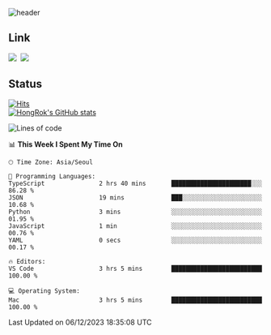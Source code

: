 ![header](https://capsule-render.vercel.app/api?type=waving&color=065ac9&height=300&section=header&text=HongRok%20K.&fontSize=80&animation=fadeIn&fontColor=FFFFFF&fontAlignY=45)

## Link
<a href="https://instagram.com/_hongrok"><img src="https://img.shields.io/badge/Instagram-E4405F?style=for-the-badge&logo=Instagram&logoColor=white"/></a>&nbsp;
<img src="https://img.shields.io/badge/HongRok @hlog2e-5865F2?style=for-the-badge&logo=Discord&logoColor=white"/>&nbsp;

## Status
[![Hits](https://hits.seeyoufarm.com/api/count/incr/badge.svg?url=https%3A%2F%2Fgithub.com%2Fhlog2e&count_bg=%2358CAFB&title_bg=%23555555&icon=&icon_color=%23E7E7E7&title=hits&edge_flat=false)](https://hits.seeyoufarm.com)<br/>
[![HongRok's GitHub stats](https://github-readme-stats.vercel.app/api?username=hlog2e)](https://github.com/anuraghazra/github-readme-stats)
<!--START_SECTION:waka-->
![Lines of code](https://img.shields.io/badge/From%20Hello%20World%20I%27ve%20Written-460.3%20thousand%20lines%20of%20code-blue)

📊 **This Week I Spent My Time On** 

```text
🕑︎ Time Zone: Asia/Seoul

💬 Programming Languages: 
TypeScript               2 hrs 40 mins       ██████████████████████░░░   86.28 % 
JSON                     19 mins             ███░░░░░░░░░░░░░░░░░░░░░░   10.68 % 
Python                   3 mins              ░░░░░░░░░░░░░░░░░░░░░░░░░   01.95 % 
JavaScript               1 min               ░░░░░░░░░░░░░░░░░░░░░░░░░   00.76 % 
YAML                     0 secs              ░░░░░░░░░░░░░░░░░░░░░░░░░   00.17 % 

🔥 Editors: 
VS Code                  3 hrs 5 mins        █████████████████████████   100.00 % 

💻 Operating System: 
Mac                      3 hrs 5 mins        █████████████████████████   100.00 % 
```


 Last Updated on 06/12/2023 18:35:08 UTC
<!--END_SECTION:waka-->
